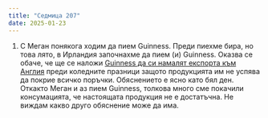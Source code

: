 ```yaml
---
title: "Седмица 207"
date: 2025-01-23
---
```


1. С Меган понякога ходим да пием Guinness. Преди пиехме бира, но това лято, в Ирландия започнахме да пием (и) Guinness. 
Оказва се обаче, че ще се наложи [Guinness да си намалят експорта към Англия](https://www.bbc.com/news/articles/cx2v5z0wvwzo) преди коледните празници защото продукцията им не успява да покрие всичко поръчки. 
Обяснението е ясно като бял ден. Откакто Меган и аз пием Guinness, толкова много сме покачили консумацията, че настоящата продукция не е достатъчна. Не виждам какво друго обяснение може да има.  



<script src="https://utteranc.es/client.js"
        repo="wiseblondie/brum-thoughts-chain"
        issue-term="pathname"
        theme="github-light"
        crossorigin="anonymous"
        async>
</script>
